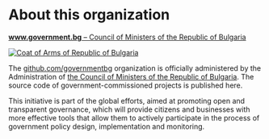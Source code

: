 # About this organization

[**www.government.bg** – Council of Ministers of the Republic of Bulgaria](http://www.government.bg/fce/index.shtml?s=001&p=0023)

[![Coat of Arms of Republic of Bulgaria](http://www.identity.egov.bg/wps/wcm/connect/a07a0f00408be695a02ef8aa39344ac1/1/Gerb_4colors_new.jpg?MOD=AJPERES&CACHEID=a07a0f00408be695a02ef8aa39344ac1/1)](http://www.government.bg/)

The [github.com/governmentbg](https://github.com/governmentbg) organization is officially administered by the Administration of [the Council of Ministers of the Republic of Bulgaria](http://www.government.bg/fce/index.shtml?s=001&p=0023). The source code of government-commissioned projects is published here.

This initiative is part of the  global efforts, aimed at promoting open and transparent governance, which will provide citizens and businesses with more effective tools that allow them to actively participate in the process of government policy design, implementation and monitoring. 
